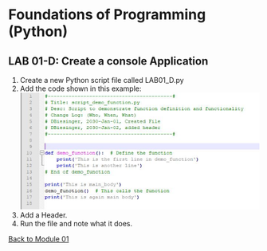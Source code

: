 # Foundations of Programming (Python)  

## LAB 01-D: Create a console Application

1.	Create a new Python script file called LAB01_D.py
2.	Add the code shown in this example:
![alt text][LAB01_D]
3.	Add a Header.
4.	Run the file and note what it does.


[Back to Module 01](Module_01.md)

[LAB01_D]: images/LAB01_D.JPG "script LAB01_D"